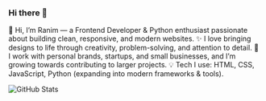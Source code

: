 ### Hi there 👋

👋 Hi, I’m Ranim — a Frontend Developer & Python enthusiast passionate about building clean, responsive, and modern websites.
✨ I love bringing designs to life through creativity, problem-solving, and attention to detail.
🚀 I work with personal brands, startups, and small businesses, and I’m growing towards contributing to larger projects.
💡 Tech I use: HTML, CSS, JavaScript, Python (expanding into modern frameworks & tools).

![GitHub Stats](https://github-readme-stats.vercel.app/api?username=Ranim-K&show_icons=true&hide=contribs,prs&cache_seconds=86400&theme=github_dark_dimmed)
